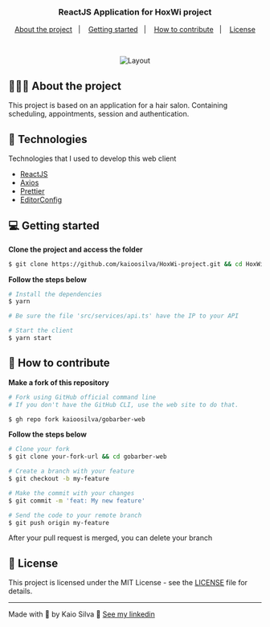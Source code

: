 <h3 align="center">
  ReactJS Application for HoxWi project
</h3>

<p align="center">
  <a href="#%EF%B8%8F-about-the-project">About the project</a>&nbsp;&nbsp;&nbsp;|&nbsp;&nbsp;&nbsp;
  <a href="#-getting-started">Getting started</a>&nbsp;&nbsp;&nbsp;|&nbsp;&nbsp;&nbsp;
  <a href="#-how-to-contribute">How to contribute</a>&nbsp;&nbsp;&nbsp;|&nbsp;&nbsp;&nbsp;
  <a href="#-license">License</a>
</p>

</br>

<p align="center">

  <img alt="Layout" src="https://res.cloudinary.com/kaioosilva/image/upload/v1611081178/GoBarber_nufadp.gif">
  
</p>

## 💇🏻‍♂️ About the project

This project is based on an application for a hair salon. Containing scheduling, appointments, session and authentication.

## 🚀 Technologies

Technologies that I used to develop this web client

- [ReactJS](https://reactjs.org/)
- [Axios](https://github.com/axios/axios)
- [Prettier](https://prettier.io/)
- [EditorConfig](https://editorconfig.org/)

## 💻 Getting started

**Clone the project and access the folder**

```bash
$ git clone https://github.com/kaioosilva/HoxWi-project.git && cd HoxWi-project
```

**Follow the steps below**

```bash
# Install the dependencies
$ yarn

# Be sure the file 'src/services/api.ts' have the IP to your API

# Start the client
$ yarn start
```

## 🤔 How to contribute

**Make a fork of this repository**

```bash
# Fork using GitHub official command line
# If you don't have the GitHub CLI, use the web site to do that.

$ gh repo fork kaioosilva/gobarber-web
```

**Follow the steps below**

```bash
# Clone your fork
$ git clone your-fork-url && cd gobarber-web

# Create a branch with your feature
$ git checkout -b my-feature

# Make the commit with your changes
$ git commit -m 'feat: My new feature'

# Send the code to your remote branch
$ git push origin my-feature
```

After your pull request is merged, you can delete your branch

## 📝 License

This project is licensed under the MIT License - see the [LICENSE](LICENSE) file for details.

---

Made with 💜 by Kaio Silva 👋 [See my linkedin](https://www.linkedin.com/in/kaio-oliveira-silva-54275b57/)
